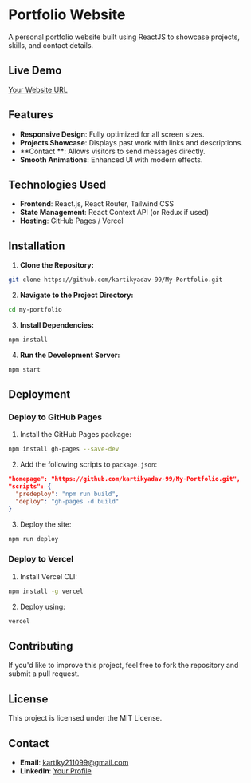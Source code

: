 # Portfolio Website

A personal portfolio website built using ReactJS to showcase projects, skills, and contact details.

## Live Demo
[Your Website URL](https://codewithkartik.vercel.app/)

## Features
- **Responsive Design**: Fully optimized for all screen sizes.
- **Projects Showcase**: Displays past work with links and descriptions.
- **Contact **: Allows visitors to send messages directly.
- **Smooth Animations**: Enhanced UI with modern effects.

## Technologies Used
- **Frontend**: React.js, React Router, Tailwind CSS
- **State Management**: React Context API (or Redux if used)
- **Hosting**: GitHub Pages / Vercel

## Installation

1. **Clone the Repository:**
```bash
git clone https://github.com/kartikyadav-99/My-Portfolio.git
```

2. **Navigate to the Project Directory:**
```bash
cd my-portfolio
```

3. **Install Dependencies:**
```bash
npm install
```

4. **Run the Development Server:**
```bash
npm start
```

## Deployment

### Deploy to GitHub Pages
1. Install the GitHub Pages package:
```bash
npm install gh-pages --save-dev
```
2. Add the following scripts to `package.json`:
```json
"homepage": "https://github.com/kartikyadav-99/My-Portfolio.git",
"scripts": {
  "predeploy": "npm run build",
  "deploy": "gh-pages -d build"
}
```
3. Deploy the site:
```bash
npm run deploy
```

### Deploy to Vercel
1. Install Vercel CLI:
```bash
npm install -g vercel
```
2. Deploy using:
```bash
vercel
```

## Contributing
If you'd like to improve this project, feel free to fork the repository and submit a pull request.

## License
This project is licensed under the MIT License.

## Contact
- **Email**: kartiky211099@gmail.com
- **LinkedIn**: [Your Profile](https://www.linkedin.com/in/kartik-yadav-5648ba230/)

